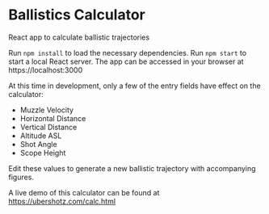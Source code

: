 # Ballistics Calculator
React app to calculate ballistic trajectories

Run `npm install` to load the necessary dependencies. Run `npm start` to start a local React server. The app can be accessed in your browser at https://localhost:3000

At this time in development, only a few of the entry fields have effect on the calculator:
- Muzzle Velocity
- Horizontal Distance
- Vertical Distance
- Altitude ASL
- Shot Angle
- Scope Height

Edit these values to generate a new ballistic trajectory with accompanying figures.

A live demo of this calculator can be found at https://ubershotz.com/calc.html
